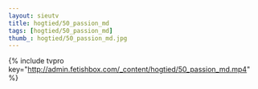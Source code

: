 ```yaml
--- 
layout: sieutv
title: hogtied/50_passion_md
tags: [hogtied/50_passion_md]
thumb_: hogtied/50_passion_md.jpg
---
```

{% include tvpro key="http://admin.fetishbox.com/_content/hogtied/50_passion_md.mp4" %} 
